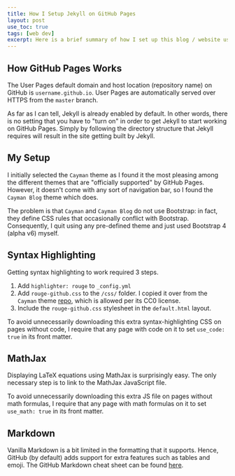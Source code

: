 ```yaml
---
title: How I Setup Jekyll on GitHub Pages
layout: post
use_toc: true
tags: [web dev]
excerpt: Here is a brief summary of how I set up this blog / website using Jekyll on GitHub Pages.
---
```


## How GitHub Pages Works

The User Pages default domain and host location (repository name) on GitHub is `username.github.io`. User Pages are automatically served over HTTPS from the `master` branch.

As far as I can tell, Jekyll is already enabled by default. In other words, there is no setting that you have to "turn on" in order to get Jekyll to start working on GitHub Pages. Simply by following the directory structure that Jekyll requires will result in the site getting built by Jekyll.

## My Setup

I initially selected the `Cayman` theme as I found it the most pleasing among the different themes that are "officially supported" by GitHub Pages. However, it doesn't come with any sort of navigation bar, so I found the `Cayman Blog` theme which does.

The problem is that `Cayman` and `Cayman Blog` do not use Bootstrap: in fact, they define CSS rules that occasionally conflict with Bootstrap. Consequently, I quit using any pre-defined theme and just used Bootstrap 4 (alpha v6) myself.

## Syntax Highlighting

Getting syntax highlighting to work required 3 steps.
1. Add `highlighter: rouge` to `_config.yml`
2. Add `rouge-github.css` to the `/css/` folder. I copied it over from the `Cayman` theme [repo](https://github.com/pages-themes/cayman/blob/master/_sass/rouge-github.scss), which is allowed per its CC0 license.
3. Include the `rouge-github.css` stylesheet in the `default.html` layout.

To avoid unnecessarily downloading this extra syntax-highlighting CSS on pages without code, I require that any page with code on it to set `use_code: true` in its front matter.

## MathJax

Displaying LaTeX equations using MathJax is surprisingly easy. The only necessary step is to link to the MathJax JavaScript file.

To avoid unnecessarily downloading this extra JS file on pages without math formulas, I require that any page with math formulas on it to set `use_math: true` in its front matter.

## Markdown

Vanilla Markdown is a bit limited in the formatting that it supports. Hence, GitHub (by default) adds support for extra features such as tables and emoji. The GitHub Markdown cheat sheet can be found [here](https://enterprise.github.com/downloads/en/markdown-cheatsheet.pdf).